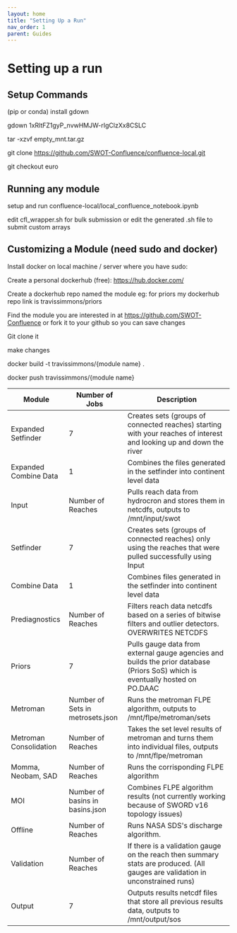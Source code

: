 ```yaml
---
layout: home
title: "Setting Up a Run"
nav_order: 1
parent: Guides
---
```


# Setting up a run


## Setup Commands

(pip or conda) install gdown

gdown 1xRltFZ1gyP_nvwHMJW-rIgClzXx8CSLC

tar -xzvf empty_mnt.tar.gz

git clone https://github.com/SWOT-Confluence/confluence-local.git

git checkout euro

## Running any module

setup and run confluence-local/local_confluence_notebook.ipynb

edit cfl_wrapper.sh for bulk submission or edit the generated .sh file to submit custom arrays

## Customizing a Module (need sudo and docker)

Install docker on local machine / server where you have sudo: 

Create a personal dockerhub (free): https://hub.docker.com/

Create a dockerhub repo named the module eg: for priors my dockerhub repo link is travissimmons/priors

Find the module you are interested in at https://github.com/SWOT-Confluence or fork it to your github so you can save changes

Git clone it

make changes

docker build -t travissimmons/{module name} .

docker push travissimmons/{module name}


| Module                 | Number of Jobs                   | Description                                                                                                                    |
|------------------------|----------------------------------|--------------------------------------------------------------------------------------------------------------------------------|
| Expanded Setfinder     | 7                                | Creates sets (groups of connected reaches) starting with your reaches of interest and looking up and down the river            |
| Expanded Combine Data  | 1                                | Combines the files generated in the setfinder into continent level data                                                        |
| Input                  | Number of Reaches                | Pulls reach data from hydrocron and stores them in netcdfs, outputs to /mnt/input/swot                                         |
| Setfinder              | 7                                | Creates sets (groups of connected reaches) only using the reaches that were pulled successfully using Input                    |
| Combine Data           | 1                                | Combines files generated in the setfinder into continent level data                                                            |
| Prediagnostics         | Number of Reaches                | Filters reach data netcdfs based on a series of bitwise filters and outlier detectors. OVERWRITES NETCDFS                      |
| Priors                 | 7                                | Pulls gauge data from external gauge agencies and builds the prior database (Priors SoS) which is eventually hosted on PO.DAAC |
| Metroman               | Number of Sets in metrosets.json | Runs the metroman FLPE algorithm, outputs to /mnt/flpe/metroman/sets                                                           |
| Metroman Consolidation | Number of Reaches                | Takes the set level results of metroman and turns them into individual files, outputs to /mnt/flpe/metroman                    |
| Momma, Neobam, SAD     | Number of Reaches                | Runs the corrisponding FLPE algorithm                                                                                          |
| MOI                    | Number of basins in basins.json  | Combines FLPE algorithm results (not currently working because of SWORD v16 topology issues)                                   |
| Offline                | Number of Reaches                | Runs NASA SDS's discharge algorithm.                                                                                           |
| Validation             | Number of Reaches                | If there is a validation gauge on the reach then summary stats are produced. (All gauges are validation in unconstrained runs) |
| Output                 | 7                                | Outputs results netcdf files that store all previous results data, outputs to /mnt/output/sos                                  |









<!-- - download input files
    - link to sword
        - https://drive.google.com/file/d/1Z7bAPSh4jcj0-jJ5ipcFMAsxTFTCJCxP/view?usp=drive_link
    - link to sos
        - https://drive.google.com/file/d/1MrRx6TrCEcAABE6TXg4YWGaeCJvPloAm/view
    - Link to startup mnt
        - download link for devset jsons in the correct file structure

Here I want to have a link to the most recent full mnt with files like reaches.json.template etc 





### Before moving on ensure you have this file structure
- setup file structure (this is taken care of if you download the startup jsons above)

    - mnt
        - input
            - sos (sos goes here)
            - sword (sword files go here)
            - swot (swot timeseries files will be generated here)
            - gage (gauge data go here)
            - reaches.json that lists what reaches you would like to produce discharge for
        - diagnostics
            - prediagnostics
            - postdiagnostics
                - basin
                - reach
        -flpe
            - metroman
            - neobam
            - sic4dvar
            - hivdi
            - sad
            - momma
        - output
            - sos
        - validation
            - stats
            - figs
        - offline
        - moi
        

- proceed to next section -->
